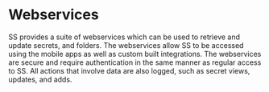 [title]: # "Webservices"
[tags]: # "Webservices"
[priority]: # "1000"

# Webservices

SS provides a suite of webservices which can be used to retrieve and update secrets, and folders. The webservices allow SS to be accessed using the mobile apps as well as custom built integrations. The webservices are secure and require authentication in the same manner as regular access to SS. All actions that involve data are also logged, such as secret views, updates, and adds.
